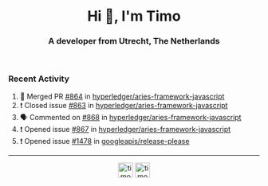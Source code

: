 <h1 align="center">Hi 👋, I'm Timo</h1>
<h3 align="center">A developer from Utrecht, The Netherlands</h3>
<br/>
<!-- https://github.com/rahuldkjain/github-profile-readme-generator --!>

<!--  <p align="left"><img src="https://github-readme-stats.vercel.app/api?username=timoglastra&show_icons=true&count_private=true&" alt="timoglastra" /></p> --!>

<!--
Github language stats
<p align="left"><img src="https://github-readme-stats.vercel.app/api/top-langs/?username=timoglastra&layout=compact" alt="timoglastra" /><p>
-->

<!-- Codestats language stats -->
<!-- <p align="left"><img src="https://codestats-readme.vercel.app/api/top-langs/?username=timoglastra&layout=compact&language_count=12" alt="timoglastra" /><p>    --!>
  
<h3>Recent Activity</h3>

<!--START_SECTION:activity-->
1. 🎉 Merged PR [#864](https://github.com/hyperledger/aries-framework-javascript/pull/864) in [hyperledger/aries-framework-javascript](https://github.com/hyperledger/aries-framework-javascript)
2. ❗️ Closed issue [#863](https://github.com/hyperledger/aries-framework-javascript/issues/863) in [hyperledger/aries-framework-javascript](https://github.com/hyperledger/aries-framework-javascript)
3. 🗣 Commented on [#868](https://github.com/hyperledger/aries-framework-javascript/issues/868) in [hyperledger/aries-framework-javascript](https://github.com/hyperledger/aries-framework-javascript)
4. ❗️ Opened issue [#867](https://github.com/hyperledger/aries-framework-javascript/issues/867) in [hyperledger/aries-framework-javascript](https://github.com/hyperledger/aries-framework-javascript)
5. ❗️ Opened issue [#1478](https://github.com/googleapis/release-please/issues/1478) in [googleapis/release-please](https://github.com/googleapis/release-please)
<!--END_SECTION:activity-->

---

<p align="center">
<a href="https://twitter.com/timoglastra" target="blank"><img align="center" src="https://cdn.jsdelivr.net/npm/simple-icons@3.0.1/icons/twitter.svg" alt="timoglastra" height="30" width="30" /></a>
<a href="https://linkedin.com/in/timoglastra" target="blank"><img align="center" src="https://cdn.jsdelivr.net/npm/simple-icons@3.0.1/icons/linkedin.svg" alt="timoglastra" height="30" width="30" /></a>
</p>



